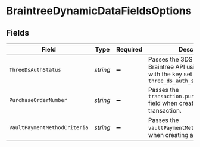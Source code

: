 # BraintreeDynamicDataFieldsOptions


## Fields

| Field                                                                                                                   | Type                                                                                                                    | Required                                                                                                                | Description                                                                                                             | Example                                                                                                                 |
| ----------------------------------------------------------------------------------------------------------------------- | ----------------------------------------------------------------------------------------------------------------------- | ----------------------------------------------------------------------------------------------------------------------- | ----------------------------------------------------------------------------------------------------------------------- | ----------------------------------------------------------------------------------------------------------------------- |
| `ThreeDsAuthStatus`                                                                                                     | *string*                                                                                                                | :heavy_minus_sign:                                                                                                      | Passes the 3DS status to the Braintree API using `customFields` with the key set to the value of `three_ds_auth_status` | threeDStatus                                                                                                            |
| `PurchaseOrderNumber`                                                                                                   | *string*                                                                                                                | :heavy_minus_sign:                                                                                                      | Passes the `transaction.purchaseOrderNumber` field when creating a new transaction.                                     | po-12345                                                                                                                |
| `VaultPaymentMethodCriteria`                                                                                            | *string*                                                                                                                | :heavy_minus_sign:                                                                                                      | Passes the `vaultPaymentMethodCriteria` field when creating a new transaction.                                          | ON_SUCCESSFUL_TRANSACTION                                                                                               |